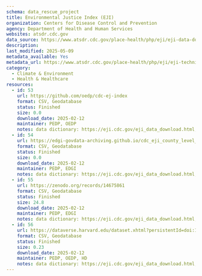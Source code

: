```yaml
---
schema: data_rescue_project 
title: Environmental Justice Index (EJI)
organization: Centers for Disease Control and Prevention
agency: Department of Health and Human Services
websites: atsdr.cdc.gov
data_source: https://www.atsdr.cdc.gov/place-health/php/eji/eji-data-download.html
description: 
last_modified: 2025-05-09
metadata_available: Yes
metadata_url: https://www.atsdr.cdc.gov/place-health/php/eji/eji-technical-documentation.html
category:
  - Climate & Environment
  - Health & Healthcare
resources:
  - id: 53
    url: https://github.com/oedp/cdc-ej-index
    format: CSV, Geodatabase
    status: Finished
    size: 0.0
    download_date: 2025-02-12
    maintainer: PEDP, OEDP
    notes: data dictionary: https://eji.cdc.gov/eji_data_download.html; - map: https://onemap.cdc.gov/portal/apps/sites/#/eji-explorer
  - id: 54
    url: https://edgi-govdata-archiving.github.io/cdc_eji_county_level_reports/
    format: CSV, Geodatabase
    status: Finished
    size: 0.0
    download_date: 2025-02-12
    maintainer: PEDP, EDGI
    notes: data dictionary: https://eji.cdc.gov/eji_data_download.html; - map: https://onemap.cdc.gov/portal/apps/sites/#/eji-explorer
  - id: 55
    url: https://zenodo.org/records/14675861
    format: CSV, Geodatabase
    status: Finished
    size: 24.8
    download_date: 2025-02-12
    maintainer: PEDP, EDGI
    notes: data dictionary: https://eji.cdc.gov/eji_data_download.html; - map: https://onemap.cdc.gov/portal/apps/sites/#/eji-explorer
  - id: 56
    url: https://dataverse.harvard.edu/dataset.xhtml?persistentId=doi:10.7910/DVN/ZVKXVQ
    format: CSV, Geodatabase
    status: Finished
    size: 0.23
    download_date: 2025-02-12
    maintainer: PEDP, OEDP, HD
    notes: data dictionary: https://eji.cdc.gov/eji_data_download.html; - map: https://onemap.cdc.gov/portal/apps/sites/#/eji-explorer
---
```


